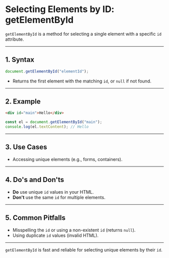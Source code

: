# Selecting Elements by ID: getElementById

`getElementById` is a method for selecting a single element with a specific `id` attribute.

---

## 1. Syntax

```js
document.getElementById("elementId");
```

- Returns the first element with the matching `id`, or `null` if not found.

---

## 2. Example

```html
<div id="main">Hello</div>
```

```js
const el = document.getElementById("main");
console.log(el.textContent); // Hello
```

---

## 3. Use Cases

- Accessing unique elements (e.g., forms, containers).

---

## 4. Do's and Don'ts

- **Do** use unique `id` values in your HTML.
- **Don't** use the same `id` for multiple elements.

---

## 5. Common Pitfalls

- Misspelling the `id` or using a non-existent `id` (returns `null`).
- Using duplicate `id` values (invalid HTML).

---

`getElementById` is fast and reliable for selecting unique elements by their `id`.
